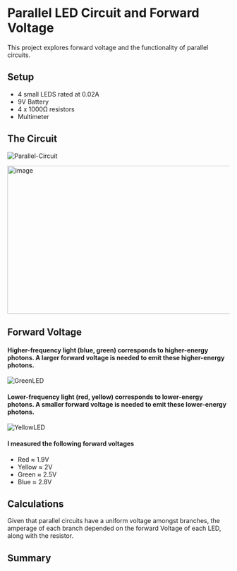 # Parallel LED Circuit and Forward Voltage
This project explores forward voltage and the functionality of parallel circuits.

## Setup
* 4 small LEDS rated at 0.02A
* 9V Battery
* 4 x 1000Ω resistors
* Multimeter

## The Circuit

![Parallel-Circuit](https://github.com/user-attachments/assets/1f92e7cd-8548-4d49-bce9-434f5014572d)

<img width="736" height="336" alt="image" src="https://github.com/user-attachments/assets/ce25fedc-557d-4670-989f-73ed31cced24" />



## Forward Voltage
#### Higher-frequency light (blue, green) corresponds to higher-energy photons. A larger forward voltage is needed to emit these higher-energy photons.
![GreenLED](https://github.com/user-attachments/assets/da359e6f-9024-4d2a-9afc-1f5160e758df)

  
#### Lower-frequency light (red, yellow) corresponds to lower-energy photons. A smaller forward voltage is needed to emit these lower-energy photons.
![YellowLED](https://github.com/user-attachments/assets/1448bc86-52fc-4c75-b27c-1d8c9f4d04dc)

#### I measured the following forward voltages
* Red ≈ 1.9V
* Yellow ≈ 2V
* Green ≈ 2.5V
* Blue ≈ 2.8V

## Calculations
Given that parallel circuits have a uniform voltage amongst branches, the amperage of each branch depended on the forward Voltage of each LED, along with the resistor.



## Summary

